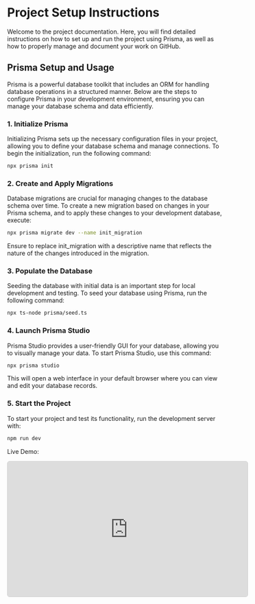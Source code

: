 # Project Setup Instructions

Welcome to the project documentation. Here, you will find detailed instructions on how to set up and run the project using Prisma, as well as how to properly manage and document your work on GitHub.

## Prisma Setup and Usage

Prisma is a powerful database toolkit that includes an ORM for handling database operations in a structured manner. Below are the steps to configure Prisma in your development environment, ensuring you can manage your database schema and data efficiently.

### 1. Initialize Prisma

Initializing Prisma sets up the necessary configuration files in your project, allowing you to define your database schema and manage connections. To begin the initialization, run the following command:

```bash
npx prisma init
```

### 2. Create and Apply Migrations

Database migrations are crucial for managing changes to the database schema over time. To create a new migration based on changes in your Prisma schema, and to apply these changes to your development database, execute:

```bash
npx prisma migrate dev --name init_migration
```
Ensure to replace init_migration with a descriptive name that reflects the nature of the changes introduced in the migration.

### 3. Populate the Database

Seeding the database with initial data is an important step for local development and testing. To seed your database using Prisma, run the following command:

```bash
npx ts-node prisma/seed.ts
```

### 4. Launch Prisma Studio

Prisma Studio provides a user-friendly GUI for your database, allowing you to visually manage your data. To start Prisma Studio, use this command:

```bash
npx prisma studio
```
This will open a web interface in your default browser where you can view and edit your database records.

### 5. Start the Project

To start your project and test its functionality, run the development server with:

```bash
npm run dev
```

Live Demo:
<iframe width="560" height="315" src="https://www.youtube.com/embed/09vukVdpr6Y" style="border: 1px solid #cccccc; border-radius: 5px;" frameborder="0" allow="accelerometer; autoplay; clipboard-write; encrypted-media; gyroscope; picture-in-picture" allowfullscreen></iframe>

